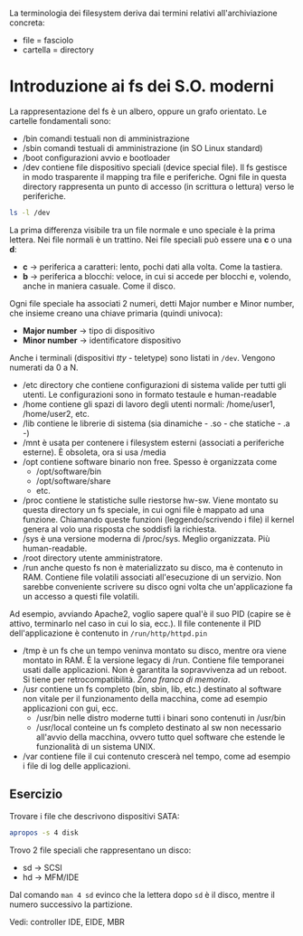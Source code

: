 La terminologia dei filesystem deriva dai termini relativi all'archiviazione concreta:
- file = fasciolo
- cartella = directory
# Introduzione ai fs dei S.O. moderni
La rappresentazione del fs è un albero, oppure un grafo orientato.
Le cartelle fondamentali sono:
- /bin comandi testuali non di amministrazione
- /sbin comandi testuali di amministrazione (in SO Linux standard)
- /boot configurazioni avvio e bootloader
- /dev contiene file dispositivo speciali (device special file). Il fs gestisce in modo trasparente il mapping tra file e periferiche. Ogni file in questa directory rappresenta un punto di accesso (in scrittura o lettura) verso le periferiche.
```bash
ls -l /dev
```
La prima differenza visibile tra un file normale e uno speciale è la prima lettera. Nei file normali è un trattino. Nei file speciali può essere una **c** o una **d**:
- **c** -> periferica a caratteri: lento, pochi dati alla volta. Come la tastiera.
- **b** -> periferica a blocchi: veloce, in cui si accede per blocchi e, volendo, anche in maniera casuale. Come il disco.

Ogni file speciale ha associati 2 numeri, detti Major number e Minor number, che insieme creano una chiave primaria (quindi univoca):
- **Major number** -> tipo di dispositivo
- **Minor number** -> identificatore dispositivo

Anche i terminali (dispositivi *tty* - teletype) sono listati in `/dev`. Vengono numerati da 0 a N.

- /etc directory che contiene configurazioni di sistema valide per tutti gli utenti. Le configurazioni sono in formato testaule e human-readable
- /home contiene gli spazi di lavoro degli utenti normali: /home/user1, /home/user2, etc.
- /lib contiene le librerie di sistema (sia dinamiche - .so - che statiche - .a -)
- /mnt è usata per contenere i filesystem esterni (associati a periferiche esterne). È obsoleta, ora si usa /media
- /opt contiene software binario non free. Spesso è organizzata come
	- /opt/software/bin
	- /opt/software/share
	- etc.
- /proc contiene le statistiche sulle riestorse hw-sw. Viene montato su questa directory un fs speciale, in cui ogni file è mappato ad una funzione. Chiamando queste funzioni (leggendo/scrivendo i file) il kernel genera al volo una risposta che soddisfi la richiesta.
- /sys è una versione moderna di /proc/sys. Meglio organizzata. Più human-readable.
- /root directory utente amministratore.
- /run anche questo fs non è materializzato su disco, ma è contenuto in RAM. Contiene file volatili associati all'esecuzione di un servizio. Non sarebbe conveniente scrivere su disco ogni volta che un'applicazione fa un accesso a questi file volatili.

Ad esempio, avviando Apache2, voglio sapere qual'è il suo PID (capire se è attivo, terminarlo nel caso in cui lo sia, ecc.). Il file contenente il PID dell'applicazione è contenuto in `/run/http/httpd.pin`

- /tmp è un fs che un tempo veninva montato su disco, mentre ora viene montato in RAM. È la versione legacy di /run. Contiene file temporanei usati dalle applicazioni. Non è garantita la sopravvivenza ad un reboot. Si tiene per retrocompatibilità. *Zona franca di memoria*.
- /usr contiene un fs completo (bin, sbin, lib, etc.)  destinato al software non vitale per il funzionamento della macchina, come ad esempio applicazioni con gui, ecc.
	- /usr/bin nelle distro moderne tutti i binari sono contenuti in /usr/bin
	- /usr/local conteine un fs completo destinato al sw non necessario all'avvio della macchina, ovvero tutto quel software che estende le funzionalità di un sistema UNIX.
- /var contiene file il cui contenuto crescerà nel tempo, come ad esempio i file di log delle applicazioni.

## Esercizio
Trovare i file che descrivono dispositivi SATA:
```bash
apropos -s 4 disk
```

Trovo 2 file speciali che rappresentano un disco:
- sd -> SCSI
- hd -> MFM/IDE

Dal comando `man 4 sd` evinco che la lettera dopo `sd` è il disco, mentre il numero successivo la partizione.

Vedi: controller IDE, EIDE, MBR
